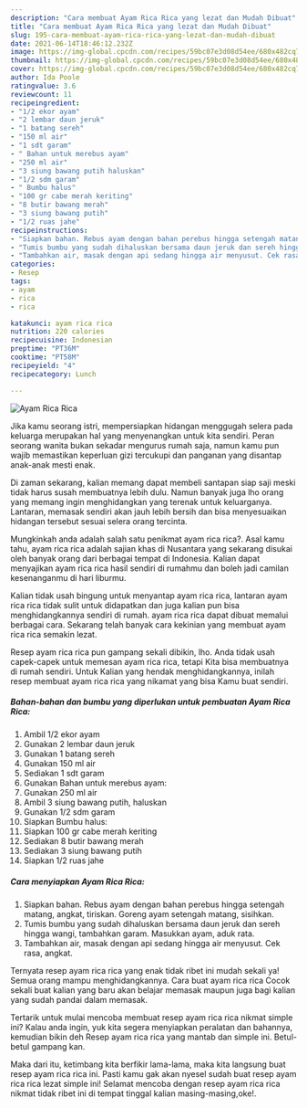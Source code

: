 ```yaml
---
description: "Cara membuat Ayam Rica Rica yang lezat dan Mudah Dibuat"
title: "Cara membuat Ayam Rica Rica yang lezat dan Mudah Dibuat"
slug: 195-cara-membuat-ayam-rica-rica-yang-lezat-dan-mudah-dibuat
date: 2021-06-14T18:46:12.232Z
image: https://img-global.cpcdn.com/recipes/59bc07e3d08d54ee/680x482cq70/ayam-rica-rica-foto-resep-utama.jpg
thumbnail: https://img-global.cpcdn.com/recipes/59bc07e3d08d54ee/680x482cq70/ayam-rica-rica-foto-resep-utama.jpg
cover: https://img-global.cpcdn.com/recipes/59bc07e3d08d54ee/680x482cq70/ayam-rica-rica-foto-resep-utama.jpg
author: Ida Poole
ratingvalue: 3.6
reviewcount: 11
recipeingredient:
- "1/2 ekor ayam"
- "2 lembar daun jeruk"
- "1 batang sereh"
- "150 ml air"
- "1 sdt garam"
- " Bahan untuk merebus ayam"
- "250 ml air"
- "3 siung bawang putih haluskan"
- "1/2 sdm garam"
- " Bumbu halus"
- "100 gr cabe merah keriting"
- "8 butir bawang merah"
- "3 siung bawang putih"
- "1/2 ruas jahe"
recipeinstructions:
- "Siapkan bahan. Rebus ayam dengan bahan perebus hingga setengah matang, angkat, tiriskan. Goreng ayam setengah matang, sisihkan."
- "Tumis bumbu yang sudah dihaluskan bersama daun jeruk dan sereh hingga wangi, tambahkan garam. Masukkan ayam, aduk rata."
- "Tambahkan air, masak dengan api sedang hingga air menyusut. Cek rasa, angkat."
categories:
- Resep
tags:
- ayam
- rica
- rica

katakunci: ayam rica rica 
nutrition: 220 calories
recipecuisine: Indonesian
preptime: "PT36M"
cooktime: "PT58M"
recipeyield: "4"
recipecategory: Lunch

---
```



![Ayam Rica Rica](https://img-global.cpcdn.com/recipes/59bc07e3d08d54ee/680x482cq70/ayam-rica-rica-foto-resep-utama.jpg)

Jika kamu seorang istri, mempersiapkan hidangan menggugah selera pada keluarga merupakan hal yang menyenangkan untuk kita sendiri. Peran seorang  wanita bukan sekadar mengurus rumah saja, namun kamu pun wajib memastikan keperluan gizi tercukupi dan panganan yang disantap anak-anak mesti enak.

Di zaman  sekarang, kalian memang dapat membeli santapan siap saji meski tidak harus susah membuatnya lebih dulu. Namun banyak juga lho orang yang memang ingin menghidangkan yang terenak untuk keluarganya. Lantaran, memasak sendiri akan jauh lebih bersih dan bisa menyesuaikan hidangan tersebut sesuai selera orang tercinta. 



Mungkinkah anda adalah salah satu penikmat ayam rica rica?. Asal kamu tahu, ayam rica rica adalah sajian khas di Nusantara yang sekarang disukai oleh banyak orang dari berbagai tempat di Indonesia. Kalian dapat menyajikan ayam rica rica hasil sendiri di rumahmu dan boleh jadi camilan kesenanganmu di hari liburmu.

Kalian tidak usah bingung untuk menyantap ayam rica rica, lantaran ayam rica rica tidak sulit untuk didapatkan dan juga kalian pun bisa menghidangkannya sendiri di rumah. ayam rica rica dapat dibuat memalui berbagai cara. Sekarang telah banyak cara kekinian yang membuat ayam rica rica semakin lezat.

Resep ayam rica rica pun gampang sekali dibikin, lho. Anda tidak usah capek-capek untuk memesan ayam rica rica, tetapi Kita bisa membuatnya di rumah sendiri. Untuk Kalian yang hendak menghidangkannya, inilah resep membuat ayam rica rica yang nikamat yang bisa Kamu buat sendiri.

<!--inarticleads1-->

##### Bahan-bahan dan bumbu yang diperlukan untuk pembuatan Ayam Rica Rica:

1. Ambil 1/2 ekor ayam
1. Gunakan 2 lembar daun jeruk
1. Gunakan 1 batang sereh
1. Gunakan 150 ml air
1. Sediakan 1 sdt garam
1. Gunakan  Bahan untuk merebus ayam:
1. Gunakan 250 ml air
1. Ambil 3 siung bawang putih, haluskan
1. Gunakan 1/2 sdm garam
1. Siapkan  Bumbu halus:
1. Siapkan 100 gr cabe merah keriting
1. Sediakan 8 butir bawang merah
1. Sediakan 3 siung bawang putih
1. Siapkan 1/2 ruas jahe




<!--inarticleads2-->

##### Cara menyiapkan Ayam Rica Rica:

1. Siapkan bahan. Rebus ayam dengan bahan perebus hingga setengah matang, angkat, tiriskan. Goreng ayam setengah matang, sisihkan.
1. Tumis bumbu yang sudah dihaluskan bersama daun jeruk dan sereh hingga wangi, tambahkan garam. Masukkan ayam, aduk rata.
1. Tambahkan air, masak dengan api sedang hingga air menyusut. Cek rasa, angkat.




Ternyata resep ayam rica rica yang enak tidak ribet ini mudah sekali ya! Semua orang mampu menghidangkannya. Cara buat ayam rica rica Cocok sekali buat kalian yang baru akan belajar memasak maupun juga bagi kalian yang sudah pandai dalam memasak.

Tertarik untuk mulai mencoba membuat resep ayam rica rica nikmat simple ini? Kalau anda ingin, yuk kita segera menyiapkan peralatan dan bahannya, kemudian bikin deh Resep ayam rica rica yang mantab dan simple ini. Betul-betul gampang kan. 

Maka dari itu, ketimbang kita berfikir lama-lama, maka kita langsung buat resep ayam rica rica ini. Pasti kamu gak akan nyesel sudah buat resep ayam rica rica lezat simple ini! Selamat mencoba dengan resep ayam rica rica nikmat tidak ribet ini di tempat tinggal kalian masing-masing,oke!.


